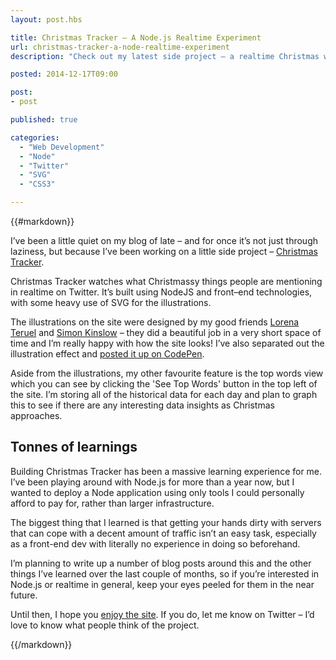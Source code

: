 ```yaml
---
layout: post.hbs

title: Christmas Tracker – A Node.js Realtime Experiment
url: christmas-tracker-a-node-realtime-experiment
description: "Check out my latest side project – a realtime Christmas word watcher built in NodeJS and SVG."

posted: 2014-12-17T09:00

post:
- post

published: true

categories:
  - "Web Development"
  - "Node"
  - "Twitter"
  - "SVG"
  - "CSS3"

---
```


{{#markdown}}

I’ve been a little quiet on my blog of late – and for once it’s not just through laziness, but because I’ve been working on a little side project – [Christmas Tracker](http://www.christmastracker.com).

Christmas Tracker watches what Christmassy things people are mentioning in realtime on Twitter.  It’s built using NodeJS and front–end technologies, with some heavy use of SVG for the illustrations.

The illustrations on the site were designed by my good friends [Lorena Teruel](http://loreipsum.eu/) and [Simon Kinslow](https://twitter.com/kinslowdian) – they did a beautiful job in a very short space of time and I’m really happy with how the site looks!  I’ve also separated out the illustration effect and [posted it up on CodePen](http://codepen.io/ashleynolan/pen/WbxNap).

Aside from the illustrations, my other favourite feature is the top words view which you can see by clicking the 'See Top Words' button in the top left of the site.  I’m storing all of the historical data for each day and plan to graph this to see if there are any interesting data insights as Christmas approaches.

## Tonnes of learnings

Building Christmas Tracker has been a massive learning experience for me.  I’ve been playing around with Node.js for more than a year now, but I wanted to deploy a Node application using only tools I could personally afford to pay for, rather than larger infrastructure.

The biggest thing that I learned is that getting your hands dirty with servers that can cope with a decent amount of traffic isn’t an easy task, especially as a front-end dev with literally no experience in doing so beforehand.

I’m planning to write up a number of blog posts around this and the other things I’ve learned over the last couple of months, so if you’re interested in Node.js or realtime in general, keep your eyes peeled for them in the near future.

Until then, I hope you [enjoy the site](http://www.christmastracker.com).  If you do, let me know on Twitter – I’d love to know what people think of the project.

{{/markdown}}
